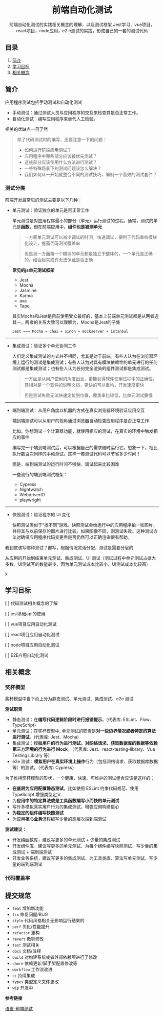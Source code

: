 <div align="center">
  <h1>前端自动化测试</h1>
  <p>前端自动化测试的实践相关概念的理解，以及测试框架 Jest学习，vue项目，react项目，node应用，e2
  e测试的实践，形成自己的一套的测试代码 </p>
</div>

## 目录

1. [简介](#简介)
2. [学习目标](#学习目标)
2. [相关概念](#相关概念)

## 简介

应用程序测试包括手动测试和自动化测试
- 手动测试：通过测试人员与应用程序的交互来检查其是否正常工作。
- 自动化测试：编写应用程序来替代人工检验。

相关的优缺点一目了然

> 除了代码测试时的编写，还要注意一下的问题：
>
>- 如何进行前端应用测试？
>- 应用程序中哪些部分应该被优先测试？
>- 这些部分应该使用什么方法进行测试？
>- 一些特殊场景下的测试问题该怎么解决？
>- 我们如何从一开始就整合不同的测试技巧，编制一个高效的测试套件？

### 测试分类

前端开发最常见的测试主要是以下几种：

- 单元测试：验证独立的单元是否正常工作

  单元测试是对应用程序最小的部分（单元）运行测试的过程。通常，测试的单元是**函数**，但在前端应用中，**组件也是被测单元**

  > 一方面单元测试可以减少调试的时间，快速调试，便利于代码重构模块化设计，提高代码测试覆盖率
  >
  > 但是另一方面每一个模块的单元都是独立于整体的，一个单元是正确的，结合起来或许无法保证是否正确

  **常见的js单元测试框架**
  - Jest
  - Mocha
  - Jasmine
  - Karma
  - ava
  - Tape

  其实Mocha和Jest是目前使用受众最好的，基本上前端单元测试都是从两者选其一，两者的关系大致可以理解为，Mocha是Jest的子集

  `Jest === Mocha + Chai + Sinon + mockserver + istanbul`
---

- 集成测试：验证多个单元协同工作

  人们定义集成测试的方式并不相同，尤其是对于前端。有些人认为在浏览器环境上运行的测试是集成测试；有些人认为对具有模块依赖性的单元进行的任何测试都是集成测试；也有些人认为任何完全渲染的组件测试都是集成测试。

  > 一方面是从用户使用的角度出发，更能获得软件使用过程中的正确性，其相对是一个软件的说明文档，更快的可以重构，开发速度更快
  >
  > 但是测试失败无法快速定位到位置，覆盖率比较低，比单元测试要慢

---

- 端到端测试：从用户角度以机器的方式在真实浏览器环境验证应用交互

  端到端测试可以从用户的视角通过浏览器自动检查应用程序是否正常工作

  比如，你想测试一个计算器功能，就使用相应的测试，在真实的环境中触发相应的事件

  编写完一个端到端测试后，可以根据自己的需求随时运行它。想象一下，相比执行数百次同样的手动测试，这样一套测试代码可以节省多少时间！

  但是，端到端测试的运行时间不够快，调试起来比较困难

  一些流行的端到端测试框架：
  - Cypress
  - Nightwatch
  - WebdriverIO
  - playwright
---

- 快照测试：验证程序的 UI 变化

  快照测试类似于“找不同”游戏。快照测试会给运行中的应用程序拍一张图片，并将其与以前保存的图片进行比较。如果图像不同，则测试失败。这种测试方法对确保应用程序代码变更后是否仍然可以正确渲染很有帮助。

我到底该写哪种测试？都写，根据情况灵活分配，测试是需要分层的

从应用的开始到结束单元测试、集成测试、UI 测试（测试过程中单元测试占据大多数，UI测试写的数量最少，因为单元测试成本比较小，UI测试成本比较高）

x

## 学习目标

[ ] 代码测试相关概念的了解

[ ] jest基础api的使用

[ ] vue项目应用自动化测试

[ ] react项目应用自动化测试

[ ] node项目应用自动化测试

[ ] E2E应用自动化测试

## 相关概念

### 奖杯模型

奖杯模型中自下而上分为静态测试、单元测试、集成测试、e2e 测试

**测试职责**
- 静态测试：在**编写代码逻辑阶段时进行报错提示**。(代表库: ESLint、Flow、TypeScript)
- 单元测试：在奖杯模型中, 单元测试的职责是**对一些边界情况或者特定的算法进行测试**。(代表库: Jest、Mocha)
- 集成测试：模**拟用户的行为进行测试，对网络请求、获取数据库的数据等依赖第三方环境的行为进行 Mock**。（代表库: Jest、react-testing-library、Vue Testing Library 等）
- e2e 测试：**模拟用户在真实环境上操作**行为（包括网络请求、获取数据库数据等）的测试。（代表库: Cypress）

为了维持奖杯模型的形状，一个健康、快速、可维护的测试组合应该是这样的：

- **在底层为应用配置静态测试**，比如使用 ESLint 约束代码规范、使用 TypeScript 增强类型定义
- 为**应用中的特定算法或是工具函数编写小而快的单元测试**
- 写许多模拟真实用户行为的集成测试，增强应用构建信心
- **为稳定的组件编写快照测试**
- 为应用**核心业务**流程编写少量的高层次端到端测试


**测试建议：**

- 开发纯函数库，建议写更多的单元测试 + 少量的集成测试
- 开发组件库，建议写更多的单元测试、为每个组件编写快照测试、写少量的集成测试 + 端到端测试
- 开发业务系统，建议写更多的集成测试、为工具类库、算法写单元测试、写少量的端到端测试

### 代码覆盖率



## 提交规范

- `feat` 增加新功能
- `fix` 修复问题/BUG
- `style` 代码风格相关无影响运行结果的
- `perf` 优化/性能提升
- `refactor` 重构
- `revert` 撤销修改
- `test` 测试相关
- `docs` 文档/注释
- `build` 对构建系统或者外部依赖项进行了修改
- `chore` 依赖更新/脚手架配置修改等
- `workflow` 工作流改进
- `ci` 持续集成
- `types` 类型定义文件更改
- `wip` 开发中


**参考链接**

[语雀-前端测试](https://www.yuque.com/lipengzhou/frontend-testing)